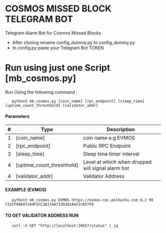 # COSMOS MISSED BLOCK TELEGRAM BOT
Telegram Alarm Bot for Cosmos Missed Blocks 

- After cloning rename config_dummy.py to config_dummy.py
- In config.py paste your Telegram Bot TOKEN

# Run using just one Script [mb_cosmos.py]

Run Using the following command :

```
   python3 mb_cosmos.py [coin_name] [rpc_endpoint] [sleep_time] [uptime_count_threshhold] [validator_addr]
```

#### Parameters 

| #    | Type                               | Description                                                  |
| ---- | ---------------------------------- | ------------------------------------------------------------ |
| 1    | [coin_name]                 | coin name e.g EVMOS                               |
| 2    | [rpc_endpoint] | Public RPC Endpoint |
| 3    | [sleep_time] | Sleep time timer interval |
| 4    | [uptime_count_threshhold]| Level at which when dropped will signal alarm bot |
| 4    | [validator_addr]| Validator Address |


#### EXAMPLE (EVMOS)

```
   python3 mb_cosmos.py EVMOS https://evmos-rpc.polkachu.com 0.2 90 C52CF80E872A4F2CC3A114A733D301A421C857F0
```

#### TO GET VALIDATOR ADDRESS RUN

```
   curl -X GET "http://localhost:26657/status" | jq
```


